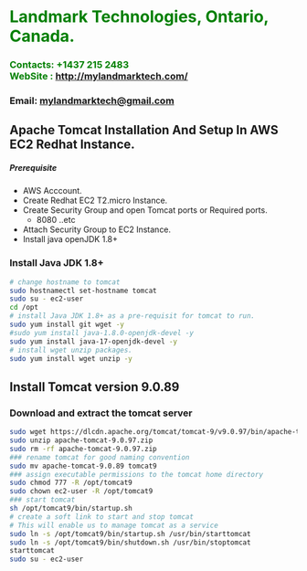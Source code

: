 #  **<span style="color:green">Landmark Technologies, Ontario, Canada.</span>**
### **<span style="color:green">Contacts: +1437 215 2483<br> WebSite : <http://mylandmarktech.com/></span>**
### **Email: mylandmarktech@gmail.com**

## Apache Tomcat Installation And Setup In AWS EC2 Redhat Instance.
##### Prerequisite
+ AWS Acccount.
+ Create Redhat EC2 T2.micro Instance.
+ Create Security Group and open Tomcat ports or Required ports.
   + 8080 ..etc
+ Attach Security Group to EC2 Instance.
+ Install java openJDK 1.8+

### Install Java JDK 1.8+ 

``` sh
# change hostname to tomcat
sudo hostnamectl set-hostname tomcat
sudo su - ec2-user
cd /opt 
# install Java JDK 1.8+ as a pre-requisit for tomcat to run.
sudo yum install git wget -y
#sudo yum install java-1.8.0-openjdk-devel -y
sudo yum install java-17-openjdk-devel -y
# install wget unzip packages.
sudo yum install wget unzip -y
```
## Install Tomcat version 9.0.89
### Download and extract the tomcat server
``` sh
sudo wget https://dlcdn.apache.org/tomcat/tomcat-9/v9.0.97/bin/apache-tomcat-9.0.97.zip
sudo unzip apache-tomcat-9.0.97.zip
sudo rm -rf apache-tomcat-9.0.97.zip
### rename tomcat for good naming convention
sudo mv apache-tomcat-9.0.89 tomcat9 
### assign executable permissions to the tomcat home directory
sudo chmod 777 -R /opt/tomcat9
sudo chown ec2-user -R /opt/tomcat9
### start tomcat
sh /opt/tomcat9/bin/startup.sh
# create a soft link to start and stop tomcat
# This will enable us to manage tomcat as a service
sudo ln -s /opt/tomcat9/bin/startup.sh /usr/bin/starttomcat
sudo ln -s /opt/tomcat9/bin/shutdown.sh /usr/bin/stoptomcat
starttomcat
sudo su - ec2-user
```

